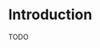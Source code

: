 <!--- Code generated by Project Forge, see https://projectforge.dev for details. -->
# Introduction

TODO
